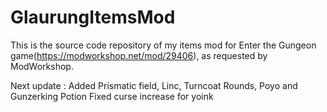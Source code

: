 # GlaurungItemsMod

This is the source code repository of my items mod for Enter the Gungeon game(https://modworkshop.net/mod/29406), as requested by ModWorkshop.

Next update : 
Added Prismatic field, Linc, Turncoat Rounds, Poyo and Gunzerking Potion
Fixed curse increase for yoink

